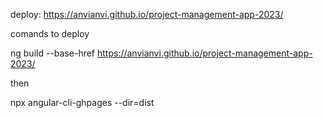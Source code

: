 deploy: https://anvianvi.github.io/project-management-app-2023/

comands to deploy

  ng build --base-href https://anvianvi.github.io/project-management-app-2023/

then

  npx angular-cli-ghpages --dir=dist
